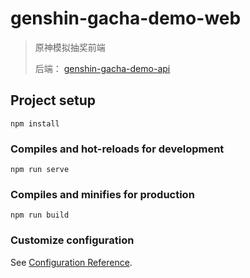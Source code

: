 # genshin-gacha-demo-web

> 原神模拟抽奖前端
> 
> 后端： [genshin-gacha-demo-api](https://github.com/imtin/genshin-gacha-demo-api)

## Project setup
```
npm install
```

### Compiles and hot-reloads for development
```
npm run serve
```

### Compiles and minifies for production
```
npm run build
```

### Customize configuration
See [Configuration Reference](https://cli.vuejs.org/config/).
